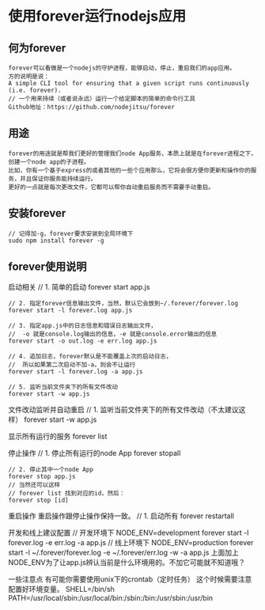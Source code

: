 使用forever运行nodejs应用
======
何为forever
------
	forever可以看做是一个nodejs的守护进程，能够启动，停止，重启我们的app应用。
	方的说明是说：
	A simple CLI tool for ensuring that a given script runs continuously (i.e. forever).
	// 一个用来持续（或者说永远）运行一个给定脚本的简单的命令行工具
	Github地址：https://github.com/nodejitsu/forever

用途
------
	forever的用途就是帮我们更好的管理我们node App服务，本质上就是在forever进程之下，创建一个node app的子进程。
	比如，你有一个基于express的或者其他的一些个应用那么，它将会很方便你更新和操作你的服务，并且保证你服务能持续运行。
	更好的一点就是每次更改文件，它都可以帮你自动重启服务而不需要手动重启。

安装forever
------
	// 记得加-g，forever要求安装到全局环境下
	sudo npm install forever -g

forever使用说明
------
启动相关
	// 1. 简单的启动
	forever start app.js

	// 2. 指定forever信息输出文件，当然，默认它会放到~/.forever/forever.log
	forever start -l forever.log app.js

	// 3. 指定app.js中的日志信息和错误日志输出文件，
	//  -o 就是console.log输出的信息，-e 就是console.error输出的信息
	forever start -o out.log -e err.log app.js

	// 4. 追加日志，forever默认是不能覆盖上次的启动日志，
	//  所以如果第二次启动不加-a，则会不让运行
	forever start -l forever.log -a app.js

	// 5. 监听当前文件夹下的所有文件改动
	forever start -w app.js

文件改动监听并自动重启
	// 1. 监听当前文件夹下的所有文件改动（不太建议这样）
	forever start -w app.js

显示所有运行的服务
	forever list

停止操作
	// 1. 停止所有运行的node App
	forever stopall

	// 2. 停止其中一个node App
	forever stop app.js
	// 当然还可以这样
	// forever list 找到对应的id，然后：
	forever stop [id]

重启操作
	重启操作跟停止操作保持一致。
	// 1. 启动所有
	forever restartall

开发和线上建议配置
	// 开发环境下
	NODE_ENV=development forever start -l forever.log -e err.log -a app.js
	// 线上环境下
	NODE_ENV=production forever start -l ~/.forever/forever.log -e ~/.forever/err.log -w -a app.js
	上面加上NODE_ENV为了让app.js辨认当前是什么环境用的。不加它可能就不知道哦？

一些注意点
有可能你需要使用unix下的crontab（定时任务）
这个时候需要注意配置好环境变量。
SHELL=/bin/sh
PATH=/usr/local/sbin:/usr/local/bin:/sbin:/bin:/usr/sbin:/usr/bin
